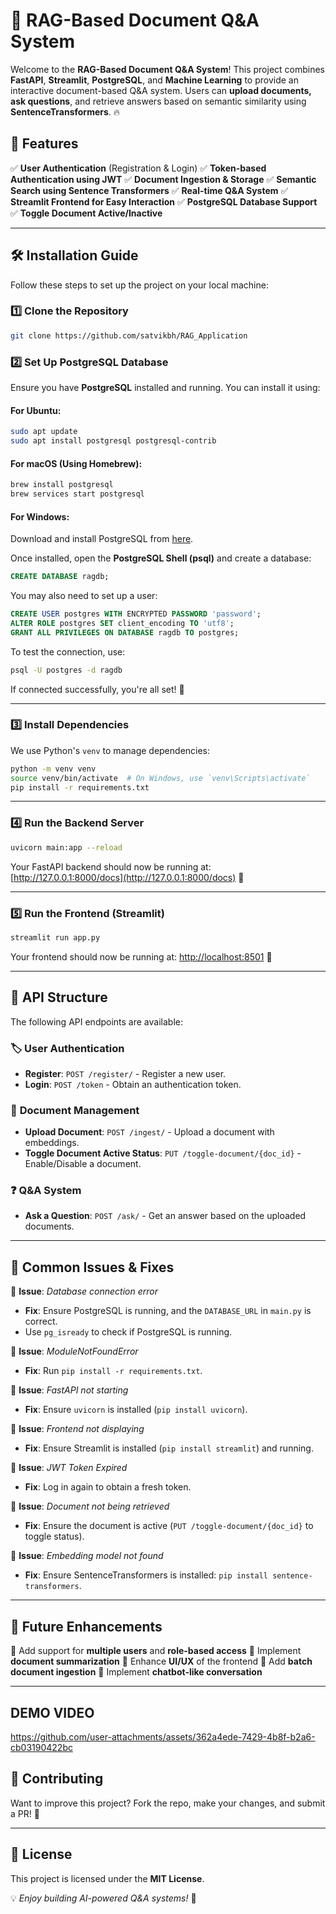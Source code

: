 # 🚀 RAG-Based Document Q&A System

Welcome to the **RAG-Based Document Q&A System**! This project combines **FastAPI**, **Streamlit**, **PostgreSQL**, and **Machine Learning** to provide an interactive document-based Q&A system. Users can **upload documents, ask questions**, and retrieve answers based on semantic similarity using **SentenceTransformers**. 🔥

## 📌 Features
✅ **User Authentication** (Registration & Login)
✅ **Token-based Authentication using JWT**
✅ **Document Ingestion & Storage**
✅ **Semantic Search using Sentence Transformers**
✅ **Real-time Q&A System**
✅ **Streamlit Frontend for Easy Interaction**
✅ **PostgreSQL Database Support**
✅ **Toggle Document Active/Inactive**

---

## 🛠️ Installation Guide
Follow these steps to set up the project on your local machine:

### 1️⃣ Clone the Repository
```sh
git clone https://github.com/satvikbh/RAG_Application
```

### 2️⃣ Set Up PostgreSQL Database
Ensure you have **PostgreSQL** installed and running. You can install it using:

#### For Ubuntu:
```sh
sudo apt update
sudo apt install postgresql postgresql-contrib
```

#### For macOS (Using Homebrew):
```sh
brew install postgresql
brew services start postgresql
```

#### For Windows:
Download and install PostgreSQL from [here](https://www.postgresql.org/download/).

Once installed, open the **PostgreSQL Shell (psql)** and create a database:
```sql
CREATE DATABASE ragdb;
```
You may also need to set up a user:
```sql
CREATE USER postgres WITH ENCRYPTED PASSWORD 'password';
ALTER ROLE postgres SET client_encoding TO 'utf8';
GRANT ALL PRIVILEGES ON DATABASE ragdb TO postgres;
```

To test the connection, use:
```sh
psql -U postgres -d ragdb
```
If connected successfully, you're all set! 🎯

---

### 3️⃣ Install Dependencies
We use Python's `venv` to manage dependencies:
```sh
python -m venv venv
source venv/bin/activate  # On Windows, use `venv\Scripts\activate`
pip install -r requirements.txt
```

---

### 4️⃣ Run the Backend Server
```sh
uvicorn main:app --reload
```
Your FastAPI backend should now be running at: [http://127.0.0.1:8000/docs](http://127.0.0.1:8000/docs) 🎯

---

### 5️⃣ Run the Frontend (Streamlit)
```sh
streamlit run app.py
```
Your frontend should now be running at: [http://localhost:8501](http://localhost:8501) 🎨

---

## 🔑 API Structure
The following API endpoints are available:

### 🏷️ **User Authentication**
- **Register**: `POST /register/` - Register a new user.
- **Login**: `POST /token` - Obtain an authentication token.

### 📄 **Document Management**
- **Upload Document**: `POST /ingest/` - Upload a document with embeddings.
- **Toggle Document Active Status**: `PUT /toggle-document/{doc_id}` - Enable/Disable a document.

### ❓ **Q&A System**
- **Ask a Question**: `POST /ask/` - Get an answer based on the uploaded documents.

---

## 🐞 Common Issues & Fixes

🔹 **Issue**: *Database connection error*
   - **Fix**: Ensure PostgreSQL is running, and the `DATABASE_URL` in `main.py` is correct.
   - Use `pg_isready` to check if PostgreSQL is running.

🔹 **Issue**: *ModuleNotFoundError*
   - **Fix**: Run `pip install -r requirements.txt`.

🔹 **Issue**: *FastAPI not starting*
   - **Fix**: Ensure `uvicorn` is installed (`pip install uvicorn`).

🔹 **Issue**: *Frontend not displaying*
   - **Fix**: Ensure Streamlit is installed (`pip install streamlit`) and running.

🔹 **Issue**: *JWT Token Expired*
   - **Fix**: Log in again to obtain a fresh token.

🔹 **Issue**: *Document not being retrieved*
   - **Fix**: Ensure the document is active (`PUT /toggle-document/{doc_id}` to toggle status).

🔹 **Issue**: *Embedding model not found*
   - **Fix**: Ensure SentenceTransformers is installed: `pip install sentence-transformers`.

---

## 🎯 Future Enhancements
🔹 Add support for **multiple users** and **role-based access**
🔹 Implement **document summarization**
🔹 Enhance **UI/UX** of the frontend
🔹 Add **batch document ingestion**
🔹 Implement **chatbot-like conversation**

---
## DEMO VIDEO 
https://github.com/user-attachments/assets/362a4ede-7429-4b8f-b2a6-cb03190422bc



## 🤝 Contributing
Want to improve this project? Fork the repo, make your changes, and submit a PR! 🎉

---

## 📜 License
This project is licensed under the **MIT License**.

💡 *Enjoy building AI-powered Q&A systems!* 🚀

